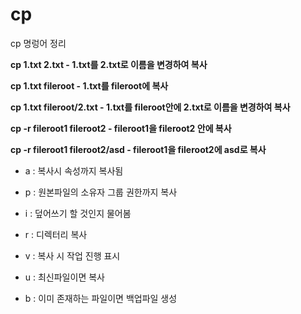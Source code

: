 # cp

cp 명렁어 정리

**cp 1.txt 2.txt  - 1.txt를 2.txt로 이름을 변경하여 복사**

**cp 1.txt fileroot - 1.txt를 fileroot에 복사**

**cp 1.txt fileroot/2.txt - 1.txt를 fileroot안에 2.txt로 이름을 변경하여 복사**

**cp -r fileroot1 fileroot2 - fileroot1을 fileroot2 안에 복사**

**cp -r fileroot1 fileroot2/asd - fileroot1을 fileroot2에 asd로 복사**

- a : 복사시 속성까지 복사됨

- p : 원본파일의 소유자 그룹 권한까지 복사 

- i : 덮어쓰기 할 것인지 물어봄

- r : 디렉터리 복사

- v : 복사 시 작업 진행 표시

- u : 최신파일이면 복사

- b : 이미 존재하는 파일이면 백업파일 생성

